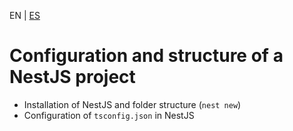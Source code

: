 <!-- MULTILANGUAJE MENU START -->
EN | [ES](https://lckpig.gitbook.io/es-practical-dev-handbook/typescript/integration-nestjs/nestjs-project-setup)
<!-- MULTILANGUAJE MENU END -->

# Configuration and structure of a NestJS project
 
- Installation of NestJS and folder structure (`nest new`)
- Configuration of `tsconfig.json` in NestJS 